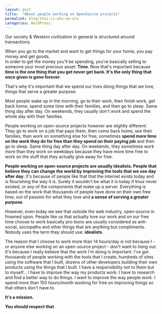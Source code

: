 ```yaml
---
layout: post
title:  "About people working on OpenSource projects"
permalink: blog/this-is-who-we-are
categories: WordPress
---
```


Our society & Western civilization in general is structured around transactions.

When you go to the market and want to get things for your home, you pay money and get goods.  
In order to get the money you'll be spending, you're basically selling to someone your most precious asset: **Time**. Now that's important because **time is the one thing that you get never get back. It's the only thing that once given is gone forever**.

That's why it's important that we spend our lives doing things that we love, things that serve a greater purpose.

Most people wake up in the morning, go to their work, then finish work, get back home, spend some time with their families, and then go to sleep. Same thing day after day. On weekends, they usually don't work and spend the whole day with their families.

People working on open-source projects however are slightly different: They go to work on a job that pays them, then come back home, see their families, then work on something else for free, sometimes **spend more time on the work they do for free than they spend on their paying job** and then go to sleep. Same thing day after day. On weekends, they sometimes work more than they work on weekdays because they have more time free to work on the stuff that they actually give away for free.

**People working on open-source projects are usually idealists. People that believe they can change the world by improving the tools that we use day after day**. It's because of people like that that the internet exists today and is flourishing the way it is. Surely it wouldn't be what it is today if linux never existed, or any of the components that make up a server. Everything is based on the work that thousands of people have done on their own free time, out of passion for what they love and **a sense of serving a greater purpose**.

However, even today we see that outside the web industry, open-source in frowned upon. People like us that actually love our work and on our free time choose to work basically pro-bono are usually considered as anti-social, sociopaths and other things that are anything but compliments. Nobody uses the term they should use: **idealists**.

The reason that I choose to work more than 14 hours/day is not because I - or anyone else working on an open-source project - don't want to _hang out_. It's because I really believe that the work I'm doing is important. I've got thousands of people working with the tools that I create, hundreds of sites using the software that I built, dozens of other developers building their own products using the things that I built. I have a responsibility not to them but to myself... I have to improve the way my products work. I have to research and find a better way to do things. I want to improve the way people work. I spend more than 150 hours/month working for free on improving things so that others don't have to.

**It's a mission.**

**You should respect that**.
